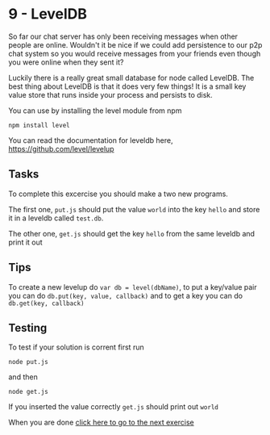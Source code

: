 # 9 - LevelDB

So far our chat server has only been receiving messages when other people are
online. Wouldn't it be nice if we could add persistence to our p2p chat system
so you would receive messages from your friends even though you were online when
they sent it?

Luckily there is a really great small database for node called LevelDB. The best
thing about LevelDB is that it does very few things! It is a small key value store
that runs inside your process and persists to disk.

You can use by installing the level module from npm

```
npm install level
```

You can read the documentation for leveldb here, https://github.com/level/levelup

## Tasks

To complete this excercise you should make a two new programs.

The first one, `put.js` should put the value `world` into the key `hello` and store it
in a leveldb called `test.db`.

The other one, `get.js` should get the key `hello` from the same leveldb and print it out

## Tips

To create a new levelup do `var db = level(dbName)`, to put a key/value pair you can do
`db.put(key, value, callback)` and to get a key you can do `db.get(key, callback)`

## Testing

To test if your solution is corrent first run

```
node put.js
```

and then

```
node get.js
```

If you inserted the value correctly `get.js` should print out `world`

When you are done [click here to go to the next exercise](10.md)